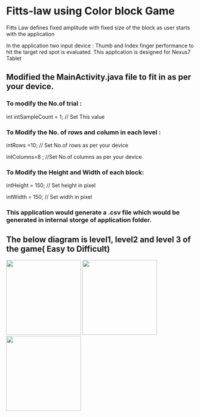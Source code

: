 # Fitts-law using Color block Game 
Fitts Law defines fixed amplitude with fixed size of the block as user starts with the application 

In the application two input device : Thumb and Index finger performance to hit the target red spot is evaluated.
This application is designed for Nexus7 Tablet

## Modified the MainActivity.java file to fit in as per your device.

### To modify the No.of trial : 

 int intSampleCount = 1;         // Set This value
 
 ### To Modify the No. of rows and column in each level :
 
 intRows =10;            // Set No.of rows as per your device
 
 intColumns=8 ;         //Set No.of columns as per your device

 ### To Modify the Height and Width of each block:
 
intHeight = 150;                                                // Set height in pixel
                
intWidth = 150;                                                 // Set width in pixel

### This application would generate a .csv file which would be generated in internal storge of application folder.

## The below diagram is level1, level2 and level 3 of the game( Easy to Difficult)
<img src= https://user-images.githubusercontent.com/56184814/117523247-69754d00-af7d-11eb-827b-15be70f17670.png width="200"/>
<img src= https://user-images.githubusercontent.com/56184814/117523242-5bbfc780-af7d-11eb-80e1-bf0fdcd4ae30.png width="200"/>
<img src= https://user-images.githubusercontent.com/56184814/117523203-1ac7b300-af7d-11eb-972b-a8b686446426.png width="200"/>
